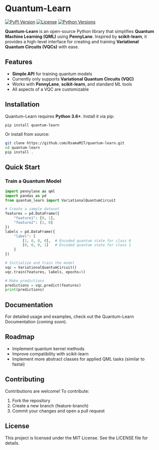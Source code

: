 # Quantum-Learn

[![PyPI Version](https://img.shields.io/pypi/v/quantum-learn.svg)](https://pypi.org/project/quantum-learn/)
[![License](https://img.shields.io/badge/license-MIT-blue.svg)](https://github.com/OsamaMIT/quantum-learn/blob/main/LICENSE)
[![Python Versions](https://img.shields.io/pypi/pyversions/quantum-learn.svg)](https://pypi.org/project/quantum-learn/)

**Quantum-Learn** is an open-source Python library that simplifies **Quantum Machine Learning (QML)** using **PennyLane**. Inspired by **scikit-learn**, it provides a high-level interface for creating and training **Variational Quantum Circuits (VQCs)** with ease.

## Features

- **Simple API** for training quantum models  
- Currently only supports **Variational Quantum Circuits (VQC)**  
- Works with **PennyLane**, **scikit-learn**, and standard ML tools  
- All aspects of a VQC are customizable

## Installation

Quantum-Learn requires **Python 3.6+**. Install it via pip:

```bash
pip install quantum-learn
```

Or install from source:

```bash
git clone https://github.com/OsamaMIT/quantum-learn.git
cd quantum-learn
pip install .
```

## Quick Start
### Train a Quantum Model
```python
import pennylane as qml
import pandas as pd
from quantum_learn import VariationalQuantumCircuit

# Create a sample dataset
features = pd.DataFrame({
    "feature1": [0, 1],
    "feature2": [1, 0]
})
labels = pd.DataFrame({
    "label": [
        [1, 0, 0, 0],  # Encoded quantum state for class 0
        [0, 0, 0, 1]   # Encoded quantum state for class 1
    ]
})

# Initialize and train the model
vqc = VariationalQuantumCircuit()
vqc.train(features, labels, epochs=5)

# Make predictions
predictions = vqc.predict(features)
print(predictions)
```

## Documentation
For detailed usage and examples, check out the Quantum-Learn Documentation (_coming soon_).

## Roadmap
- Implement quantum kernel methods
- Improve compatibility with scikit-learn
- Implement more abstract classes for applied QML tasks (similar to fastai)

## Contributing
Contributions are welcome! To contribute:

1. Fork the repository
2. Create a new branch (feature-branch)
3. Commit your changes and open a pull request

## License
This project is licensed under the MIT License. See the LICENSE file for details.
